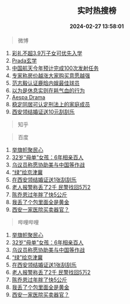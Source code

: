 <div align="center"><h2>实时热搜榜</h2><h4>2024-02-27 13:58:01</h4></div>

> 微博  

1. [彩礼不超3.9万子女可优先入学](https://s.weibo.com/weibo?q=%23%E5%BD%A9%E7%A4%BC%E4%B8%8D%E8%B6%853.9%E4%B8%87%E5%AD%90%E5%A5%B3%E5%8F%AF%E4%BC%98%E5%85%88%E5%85%A5%E5%AD%A6%23&t=31&band_rank=1&Refer=top)<br />
2. [Prada玄学](https://s.weibo.com/weibo?q=Prada%E7%8E%84%E5%AD%A6&t=31&band_rank=2&Refer=top)<br />
3. [中国航天今年预计完成100次发射任务](https://s.weibo.com/weibo?q=%23%E4%B8%AD%E5%9B%BD%E8%88%AA%E5%A4%A9%E4%BB%8A%E5%B9%B4%E9%A2%84%E8%AE%A1%E5%AE%8C%E6%88%90100%E6%AC%A1%E5%8F%91%E5%B0%84%E4%BB%BB%E5%8A%A1%23&t=31&band_rank=3&Refer=top)<br />
4. [专家称房价越涨大家购买意愿越强](https://s.weibo.com/weibo?q=%23%E4%B8%93%E5%AE%B6%E7%A7%B0%E6%88%BF%E4%BB%B7%E8%B6%8A%E6%B6%A8%E5%A4%A7%E5%AE%B6%E8%B4%AD%E4%B9%B0%E6%84%8F%E6%84%BF%E8%B6%8A%E5%BC%BA%23&t=31&band_rank=4&Refer=top)<br />
5. [范志毅认证鹿晗内娱最佳球员](https://s.weibo.com/weibo?q=%23%E8%8C%83%E5%BF%97%E6%AF%85%E8%AE%A4%E8%AF%81%E9%B9%BF%E6%99%97%E5%86%85%E5%A8%B1%E6%9C%80%E4%BD%B3%E7%90%83%E5%91%98%23&t=31&band_rank=5&Refer=top)<br />
6. [以为是休息实则在耗气血的行为](https://s.weibo.com/weibo?q=%23%E4%BB%A5%E4%B8%BA%E6%98%AF%E4%BC%91%E6%81%AF%E5%AE%9E%E5%88%99%E5%9C%A8%E8%80%97%E6%B0%94%E8%A1%80%E7%9A%84%E8%A1%8C%E4%B8%BA%23&t=31&band_rank=6&Refer=top)<br />
7. [Aespa Drama](https://s.weibo.com/weibo?q=Aespa%20Drama&t=31&band_rank=7&Refer=top)<br />
8. [稳定同居可认定刑法上的家庭成员](https://s.weibo.com/weibo?q=%23%E7%A8%B3%E5%AE%9A%E5%90%8C%E5%B1%85%E5%8F%AF%E8%AE%A4%E5%AE%9A%E5%88%91%E6%B3%95%E4%B8%8A%E7%9A%84%E5%AE%B6%E5%BA%AD%E6%88%90%E5%91%98%23&t=31&band_rank=8&Refer=top)<br />
9. [西安领结婚证送10元刮刮乐](https://s.weibo.com/weibo?q=%23%E8%A5%BF%E5%AE%89%E9%A2%86%E7%BB%93%E5%A9%9A%E8%AF%81%E9%80%8110%E5%85%83%E5%88%AE%E5%88%AE%E4%B9%90%23&t=31&band_rank=9&Refer=top)<br />

> 知乎  


> 百度  

1. [举旗帜聚民心](https://www.baidu.com/s?wd=%E4%B8%BE%E6%97%97%E5%B8%9C%E8%81%9A%E6%B0%91%E5%BF%83&sa=fyb_news&rsv_dl=fyb_news)<br />
2. [32岁“母单”女孩：6年相亲百人](https://www.baidu.com/s?wd=32%E5%B2%81%E2%80%9C%E6%AF%8D%E5%8D%95%E2%80%9D%E5%A5%B3%E5%AD%A9%EF%BC%9A6%E5%B9%B4%E7%9B%B8%E4%BA%B2%E7%99%BE%E4%BA%BA&sa=fyb_news&rsv_dl=fyb_news)<br />
3. [乌议员称愿协助美与中国等作战](https://www.baidu.com/s?wd=%E4%B9%8C%E8%AE%AE%E5%91%98%E7%A7%B0%E6%84%BF%E5%8D%8F%E5%8A%A9%E7%BE%8E%E4%B8%8E%E4%B8%AD%E5%9B%BD%E7%AD%89%E4%BD%9C%E6%88%98&sa=fyb_news&rsv_dl=fyb_news)<br />
4. [“绿”绘京津冀](https://www.baidu.com/s?wd=%E2%80%9C%E7%BB%BF%E2%80%9D%E7%BB%98%E4%BA%AC%E6%B4%A5%E5%86%80&sa=fyb_news&rsv_dl=fyb_news)<br />
5. [在西安领结婚证送1张刮刮乐](https://www.baidu.com/s?wd=%E5%9C%A8%E8%A5%BF%E5%AE%89%E9%A2%86%E7%BB%93%E5%A9%9A%E8%AF%81%E9%80%811%E5%BC%A0%E5%88%AE%E5%88%AE%E4%B9%90&sa=fyb_news&rsv_dl=fyb_news)<br />
6. [老人报警称丢了2千 民警找回5万2](https://www.baidu.com/s?wd=%E8%80%81%E4%BA%BA%E6%8A%A5%E8%AD%A6%E7%A7%B0%E4%B8%A2%E4%BA%862%E5%8D%83+%E6%B0%91%E8%AD%A6%E6%89%BE%E5%9B%9E5%E4%B8%872&sa=fyb_news&rsv_dl=fyb_news)<br />
7. [陈乔恩过年胖了快5公斤](https://www.baidu.com/s?wd=%E9%99%88%E4%B9%94%E6%81%A9%E8%BF%87%E5%B9%B4%E8%83%96%E4%BA%86%E5%BF%AB5%E5%85%AC%E6%96%A4&sa=fyb_news&rsv_dl=fyb_news)<br />
8. [我丢了个包里面全是黄金](https://www.baidu.com/s?wd=%E6%88%91%E4%B8%A2%E4%BA%86%E4%B8%AA%E5%8C%85%E9%87%8C%E9%9D%A2%E5%85%A8%E6%98%AF%E9%BB%84%E9%87%91&sa=fyb_news&rsv_dl=fyb_news)<br />
9. [西安一家医院买卖器官？](https://www.baidu.com/s?wd=%E8%A5%BF%E5%AE%89%E4%B8%80%E5%AE%B6%E5%8C%BB%E9%99%A2%E4%B9%B0%E5%8D%96%E5%99%A8%E5%AE%98%EF%BC%9F&sa=fyb_news&rsv_dl=fyb_news)<br />

> 哔哩哔哩  

1. [举旗帜聚民心](https://www.baidu.com/s?wd=%E4%B8%BE%E6%97%97%E5%B8%9C%E8%81%9A%E6%B0%91%E5%BF%83&sa=fyb_news&rsv_dl=fyb_news)<br />
2. [32岁“母单”女孩：6年相亲百人](https://www.baidu.com/s?wd=32%E5%B2%81%E2%80%9C%E6%AF%8D%E5%8D%95%E2%80%9D%E5%A5%B3%E5%AD%A9%EF%BC%9A6%E5%B9%B4%E7%9B%B8%E4%BA%B2%E7%99%BE%E4%BA%BA&sa=fyb_news&rsv_dl=fyb_news)<br />
3. [乌议员称愿协助美与中国等作战](https://www.baidu.com/s?wd=%E4%B9%8C%E8%AE%AE%E5%91%98%E7%A7%B0%E6%84%BF%E5%8D%8F%E5%8A%A9%E7%BE%8E%E4%B8%8E%E4%B8%AD%E5%9B%BD%E7%AD%89%E4%BD%9C%E6%88%98&sa=fyb_news&rsv_dl=fyb_news)<br />
4. [“绿”绘京津冀](https://www.baidu.com/s?wd=%E2%80%9C%E7%BB%BF%E2%80%9D%E7%BB%98%E4%BA%AC%E6%B4%A5%E5%86%80&sa=fyb_news&rsv_dl=fyb_news)<br />
5. [在西安领结婚证送1张刮刮乐](https://www.baidu.com/s?wd=%E5%9C%A8%E8%A5%BF%E5%AE%89%E9%A2%86%E7%BB%93%E5%A9%9A%E8%AF%81%E9%80%811%E5%BC%A0%E5%88%AE%E5%88%AE%E4%B9%90&sa=fyb_news&rsv_dl=fyb_news)<br />
6. [老人报警称丢了2千 民警找回5万2](https://www.baidu.com/s?wd=%E8%80%81%E4%BA%BA%E6%8A%A5%E8%AD%A6%E7%A7%B0%E4%B8%A2%E4%BA%862%E5%8D%83+%E6%B0%91%E8%AD%A6%E6%89%BE%E5%9B%9E5%E4%B8%872&sa=fyb_news&rsv_dl=fyb_news)<br />
7. [陈乔恩过年胖了快5公斤](https://www.baidu.com/s?wd=%E9%99%88%E4%B9%94%E6%81%A9%E8%BF%87%E5%B9%B4%E8%83%96%E4%BA%86%E5%BF%AB5%E5%85%AC%E6%96%A4&sa=fyb_news&rsv_dl=fyb_news)<br />
8. [我丢了个包里面全是黄金](https://www.baidu.com/s?wd=%E6%88%91%E4%B8%A2%E4%BA%86%E4%B8%AA%E5%8C%85%E9%87%8C%E9%9D%A2%E5%85%A8%E6%98%AF%E9%BB%84%E9%87%91&sa=fyb_news&rsv_dl=fyb_news)<br />
9. [西安一家医院买卖器官？](https://www.baidu.com/s?wd=%E8%A5%BF%E5%AE%89%E4%B8%80%E5%AE%B6%E5%8C%BB%E9%99%A2%E4%B9%B0%E5%8D%96%E5%99%A8%E5%AE%98%EF%BC%9F&sa=fyb_news&rsv_dl=fyb_news)<br />
